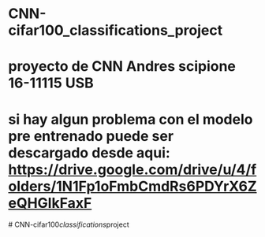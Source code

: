 ﻿# CNN-cifar100_classifications_project
# proyecto de CNN Andres scipione 16-11115 USB
# si hay algun problema con el modelo pre entrenado puede ser descargado desde aqui: https://drive.google.com/drive/u/4/folders/1N1Fp1oFmbCmdRs6PDYrX6ZeQHGlkFaxF
#   C N N - c i f a r 1 0 0 _ c l a s s i f i c a t i o n s _ p r o j e c t  
 
